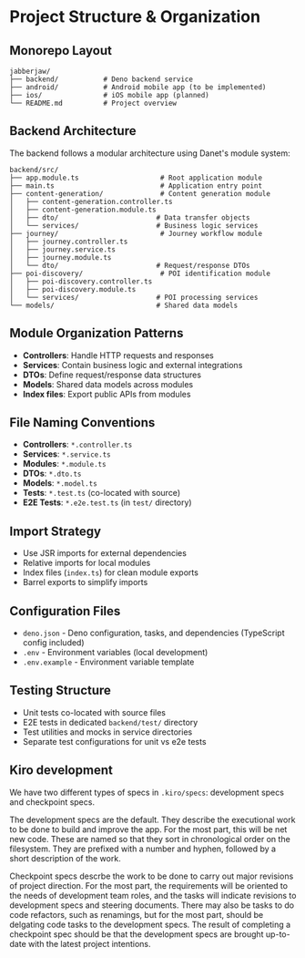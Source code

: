 # Project Structure & Organization

## Monorepo Layout

```
jabberjaw/
├── backend/           # Deno backend service
├── android/           # Android mobile app (to be implemented)
├── ios/               # iOS mobile app (planned)
└── README.md          # Project overview
```

## Backend Architecture

The backend follows a modular architecture using Danet's module system:

```
backend/src/
├── app.module.ts                    # Root application module
├── main.ts                          # Application entry point
├── content-generation/              # Content generation module
│   ├── content-generation.controller.ts
│   ├── content-generation.module.ts
│   ├── dto/                        # Data transfer objects
│   └── services/                   # Business logic services
├── journey/                         # Journey workflow module
│   ├── journey.controller.ts
│   ├── journey.service.ts
│   ├── journey.module.ts
│   └── dto/                        # Request/response DTOs
├── poi-discovery/                   # POI identification module
│   ├── poi-discovery.controller.ts
│   ├── poi-discovery.module.ts
│   └── services/                   # POI processing services
└── models/                         # Shared data models
```

## Module Organization Patterns

- **Controllers**: Handle HTTP requests and responses
- **Services**: Contain business logic and external integrations
- **DTOs**: Define request/response data structures
- **Models**: Shared data models across modules
- **Index files**: Export public APIs from modules

## File Naming Conventions

- **Controllers**: `*.controller.ts`
- **Services**: `*.service.ts`
- **Modules**: `*.module.ts`
- **DTOs**: `*.dto.ts`
- **Models**: `*.model.ts`
- **Tests**: `*.test.ts` (co-located with source)
- **E2E Tests**: `*.e2e.test.ts` (in `test/` directory)

## Import Strategy

- Use JSR imports for external dependencies
- Relative imports for local modules
- Index files (`index.ts`) for clean module exports
- Barrel exports to simplify imports

## Configuration Files

- `deno.json` - Deno configuration, tasks, and dependencies (TypeScript config included)
- `.env` - Environment variables (local development)
- `.env.example` - Environment variable template

## Testing Structure

- Unit tests co-located with source files
- E2E tests in dedicated `backend/test/` directory
- Test utilities and mocks in service directories
- Separate test configurations for unit vs e2e tests

## Kiro development

We have two different types of specs in `.kiro/specs`: development specs and checkpoint specs.

The development specs are the default. They describe the executional work to be done to build and improve the app. For the most part, this will be net new code. These are named so that they sort in chronological order on the filesystem. They are prefixed with a number and hyphen, followed by a short description of the work.

Checkpoint specs descrbe the work to be done to carry out major revisions of project direction. For the most part, the requirements will be oriented to the needs of development team roles, and the tasks will indicate revisions to development specs and steering documents. There may also be tasks to do code refactors, such as renamings, but for the most part, should be delgating code tasks to the development specs. The result of completing a checkpoint spec should be that the development specs are brought up-to-date with the latest project intentions.
